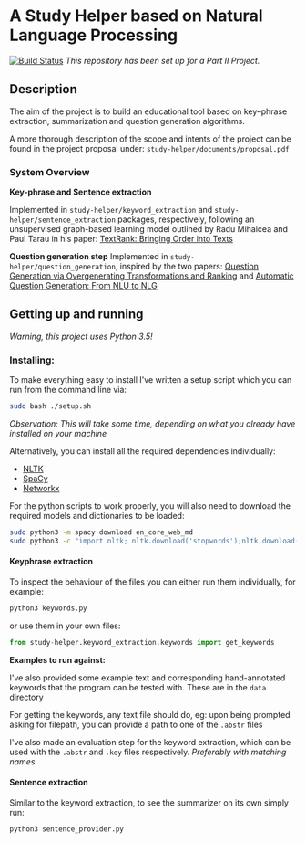 A Study Helper based on Natural Language Processing 
===
[![Build Status](https://travis-ci.org/luciabura/study-helper.svg?branch=master)](https://travis-ci.org/luciabura/study-helper)
*This repository has been set up for a Part II Project.* 
## Description
The aim of the project is to build an educational tool based on key–phrase extraction, summarization and question generation algorithms.

A more thorough description of the scope and intents of the project can be found 
in the project proposal under: ```study-helper/documents/proposal.pdf```

### System Overview

**Key-phrase and Sentence extraction**

Implemented in ``study-helper/keyword_extraction`` and ``study-helper/sentence_extraction`` packages, respectively, 
following an unsupervised graph-based learning model outlined by Radu Mihalcea and Paul Tarau in his paper: [TextRank: Bringing Order into Texts](https://web.eecs.umich.edu/~mihalcea/papers/mihalcea.emnlp04.pdf)

**Question generation step**
Implemented in ``study-helper/question_generation``, inspired by the two papers: [Question Generation via Overgenerating
Transformations and Ranking](http://www.cs.cmu.edu/~ark/mheilman/questions/papers/heilman-smith-qg-tech-report.pdf) and [Automatic Question Generation: From NLU to NLG](https://link.springer.com/chapter/10.1007/978-3-319-39583-8_3)

## Getting up and running 

*Warning, this project uses Python 3.5!*

### Installing:

To make everything easy to install I've written a setup script which you can run
from the command line via: 

```bash
sudo bash ./setup.sh
```

*Observation: This will take some time, depending on what you already have installed on your machine*

Alternatively, you can install all the required dependencies individually: 

* [NLTK](https://www.nltk.org/install.html)
* [SpaCy](https://spacy.io/usage/)
* [Networkx](https://networkx.github.io/documentation/networkx-1.1/install.html)

For the python scripts to work properly, you will also need to 
download the required models and dictionaries to be loaded:

```bash
sudo python3 -m spacy download en_core_web_md
sudo python3 -c "import nltk; nltk.download('stopwords');nltk.download('punkt');nltk.download('wordnet');"
```

#### Keyphrase extraction

To inspect the behaviour of the files you can either run them individually, for example:

```bash
python3 keywords.py
```

or use them in your own files:

```python
from study-helper.keyword_extraction.keywords import get_keywords
```

**Examples to run against:**

I've also provided some example text and corresponding hand-annotated keywords 
that the program can be tested with. These are in the `data` directory

For getting the keywords, any text file should do, eg: upon being prompted
asking for filepath, you can provide a path to one of the `.abstr` files 

I've also made an evaluation step for the keyword extraction, which can be used 
with the ``.abstr`` and ``.key`` files respectively. *Preferably with matching names.*

#### Sentence extraction

Similar to the keyword extraction, to see the summarizer on its own simply run:


```bash
python3 sentence_provider.py
```